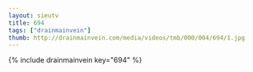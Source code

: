 ```yaml
--- 
layout: sieutv
title: 694
tags: ["drainmainvein"]
thumb: http://drainmainvein.com/media/videos/tmb/000/004/694/1.jpg
---
```

{% include drainmainvein key="694" %} 
